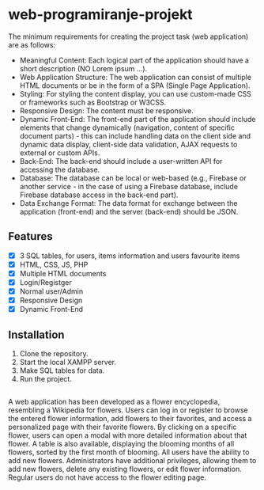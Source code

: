 # web-programiranje-projekt

The minimum requirements for creating the project task (web application) are as follows:

- Meaningful Content: Each logical part of the application should have a short description (NO Lorem ipsum ...).
- Web Application Structure: The web application can consist of multiple HTML documents or be in the form of a SPA (Single Page Application).
- Styling: For styling the content display, you can use custom-made CSS or frameworks such as Bootstrap or W3CSS.
- Responsive Design: The content must be responsive.
- Dynamic Front-End: The front-end part of the application should include elements that change dynamically (navigation, content of specific document parts) - this can include handling data on the client side and dynamic data display, client-side data validation, AJAX requests to external or custom APIs.
- Back-End: The back-end should include a user-written API for accessing the database.
- Database: The database can be local or web-based (e.g., Firebase or another service - in the case of using a Firebase database, include Firebase database access in the back-end part).
- Data Exchange Format: The data format for exchange between the application (front-end) and the server (back-end) should be JSON.


## Features
- [x] 3 SQL tables, for users, items information and users favourite items
- [x] HTML, CSS, JS, PHP
- [x] Multiple HTML documents
- [x] Login/Registger
- [x] Normal user/Admin
- [x] Responsive Design
- [x] Dynamic Front-End

## Installation
1. Clone the repository.
2. Start the local XAMPP server.
3. Make SQL tables for data.
4. Run the project.

##

A web application has been developed as a flower encyclopedia, resembling a Wikipedia for flowers. Users can log in or register to browse the entered flower information, add flowers to their favorites, and access a personalized page with their favorite flowers. By clicking on a specific flower, users can open a modal with more detailed information about that flower.
A table is also available, displaying the blooming months of all flowers, sorted by the first month of blooming. All users have the ability to add new flowers. Administrators have additional privileges, allowing them to add new flowers, delete any existing flowers, or edit flower information. Regular users do not have access to the flower editing page.

##
